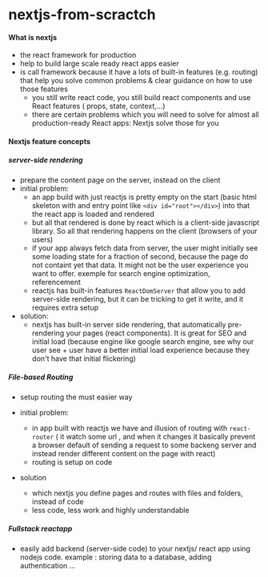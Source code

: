 # nextjs-from-scractch

#### What is nextjs
- the react framework for production
- help to build large scale ready react apps easier
- is call framework because it have a lots of built-in features (e.g. routing) that help you solve common problems & clear guidance on how to use those features
    - you still write react code, you still build react components and use React features ( props, state, context,...)
    - there are certain problems which you will need to solve for almost all production-ready React apps: Nextjs solve those for you

#### Nextjs feature concepts

##### server-side rendering
- prepare the content page on the server, instead on the client
- initial problem:
    - an app build with just reactjs is pretty empty on the start (basic html skeleton with and entry point like `<div id="root"></div>`) into that the react app is loaded and rendered
    - but all that rendered is done by react which is a client-side javascript library. So all that rendering happens on the client (browsers of your users)
    - if your app always fetch data from server, the user might initially see some loading state for a fraction of second, because the page do not containt yet that data. It might not be the user experience you want to offer. exemple for search engine optimization, referencement
    - reactjs has built-in features `ReactDomServer` that allow you to add server-side rendering, but it can be tricking to get it write, and it requires extra setup
- solution:
    - nextjs has built-in server side rendering, that automatically pre-rendering your pages (react components). It is great for SEO and initial load (because engine like google search engine, see why our user see + user have a better initial load experience because they don't have that initial flickering)

##### File-based Routing
- setup routing the must easier way 

- initial problem:
    - in app built with reactjs we have and illusion of routing with `react-router` ( it watch some url , and when it changes it basically prevent a browser default of sending a request to some backeng server and instead render different content on the page with react)
    - routing is setup on code
- solution
    - which nextjs you define pages and routes with files and folders, instead of code
    - less code, less work and highly understandable

##### Fullstack reactapp
- easily add backend  (server-side code) to your nextjs/ react app using nodejs code. example : storing data to a database, adding authentication ...